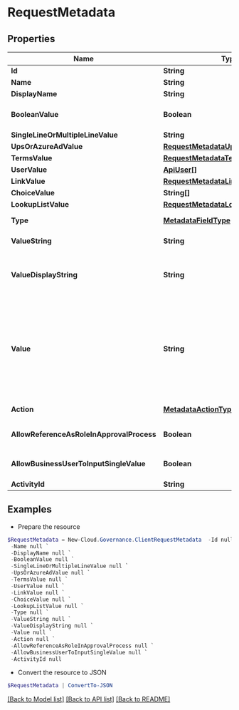 # RequestMetadata
## Properties

Name | Type | Description | Notes
------------ | ------------- | ------------- | -------------
**Id** | **String** | Id of metadata. | [optional] 
**Name** | **String** | Name of metadata. | [optional] 
**DisplayName** | **String** |  | [optional] 
**BooleanValue** | **Boolean** | Value of Yes/No metadata. | [optional] [default to $false]
**SingleLineOrMultipleLineValue** | **String** | Value of Single/Multiple line of text metadata. | [optional] 
**UpsOrAzureAdValue** | [**RequestMetadataUpsOrAzureAdValue**](RequestMetadataUpsOrAzureAdValue.md) |  | [optional] 
**TermsValue** | [**RequestMetadataTermsValue**](RequestMetadataTermsValue.md) |  | [optional] 
**UserValue** | [**ApiUser[]**](ApiUser.md) | Value of Person or Group metadata. | [optional] 
**LinkValue** | [**RequestMetadataLinkValue**](RequestMetadataLinkValue.md) |  | [optional] 
**ChoiceValue** | **String[]** | Value of Choice metadata. | [optional] 
**LookupListValue** | [**RequestMetadataLookupListValue**](RequestMetadataLookupListValue.md) |  | [optional] 
**Type** | [**MetadataFieldType**](MetadataFieldType.md) | Type of metadata. | [optional] [readonly] 
**ValueString** | **String** | Display value of metadata. | [optional] [readonly] 
**ValueDisplayString** | **String** | Display value of metadata for show in the page.              The customer maybe depend the valueString to do something, so we need a new property for show in the page              GAO-43948 | [optional] 
**Value** | **String** | Value of metadata, you can set this value for all metadata types when calling API              Examples:              Yes/No metadata: &quot;&quot;True&quot;&quot;              User Profile or Azure AD metadata: &quot;&quot;user1@example.com&quot;&quot;              Managed metadata metadata: &quot;&quot;term1;term2&quot;&quot;              Person or Group metadata: &quot;&quot;user1@example.com;user2@example.com&quot;&quot;              Hyperlink metadata: &quot;&quot;linktitle;linkaddress&quot;&quot;              Lookup to SharePoint library/list metadata: &quot;&quot;value&quot;&quot;              Choice metadata: &quot;&quot;choice1;choice2&quot;&quot; | [optional] 
**Action** | [**MetadataActionType**](MetadataActionType.md) | Action of metadata, used in change workspace metadata service. | [optional] 
**AllowReferenceAsRoleInApprovalProcess** | **Boolean** | Whether the metadata is allowed to be referenced as a variable role that can be selected in an approval process. | [optional] [default to $false]
**AllowBusinessUserToInputSingleValue** | **Boolean** | Whether the metadata is allowed to input single value | [optional] [default to $false]
**ActivityId** | **String** |  | [optional] 

## Examples

- Prepare the resource
```powershell
$RequestMetadata = New-Cloud.Governance.ClientRequestMetadata  -Id null `
 -Name null `
 -DisplayName null `
 -BooleanValue null `
 -SingleLineOrMultipleLineValue null `
 -UpsOrAzureAdValue null `
 -TermsValue null `
 -UserValue null `
 -LinkValue null `
 -ChoiceValue null `
 -LookupListValue null `
 -Type null `
 -ValueString null `
 -ValueDisplayString null `
 -Value null `
 -Action null `
 -AllowReferenceAsRoleInApprovalProcess null `
 -AllowBusinessUserToInputSingleValue null `
 -ActivityId null
```

- Convert the resource to JSON
```powershell
$RequestMetadata | ConvertTo-JSON
```

[[Back to Model list]](../README.md#documentation-for-models) [[Back to API list]](../README.md#documentation-for-api-endpoints) [[Back to README]](../README.md)

